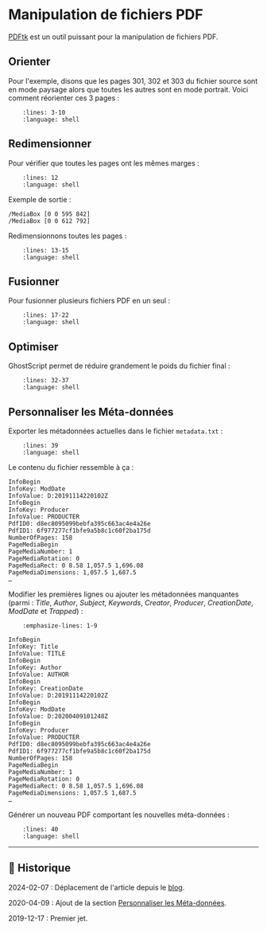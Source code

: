 # Manipulation de fichiers PDF

[PDFtk](https://www.pdflabs.com/tools/pdftk-the-pdf-toolkit) est un outil puissant pour la manipulation de fichiers PDF.

## Orienter

Pour l'exemple, disons que les pages 301, 302 et 303 du fichier source sont en mode paysage alors que toutes les autres sont en mode portrait. Voici comment réorienter ces 3 pages :

```{literalinclude} snippets/manipulations-fichiers-pdf.sh
    :lines: 3-10
    :language: shell
```

## Redimensionner

Pour vérifier que toutes les pages ont les mêmes marges :

```{literalinclude} snippets/manipulations-fichiers-pdf.sh
    :lines: 12
    :language: shell
```

Exemple de sortie :

```{code-block}
/MediaBox [0 0 595 842]
/MediaBox [0 0 612 792]
```

Redimensionnons toutes les pages :

```{literalinclude} snippets/manipulations-fichiers-pdf.sh
    :lines: 13-15
    :language: shell
```

## Fusionner

Pour fusionner plusieurs fichiers PDF en un seul :

```{literalinclude} snippets/manipulations-fichiers-pdf.sh
    :lines: 17-22
    :language: shell
```

## Optimiser

GhostScript permet de réduire grandement le poids du fichier final :

```{literalinclude} snippets/manipulations-fichiers-pdf.sh
    :lines: 32-37
    :language: shell
```

## Personnaliser les Méta-données

Exporter les métadonnées actuelles dans le fichier `metadata.txt` :

```{literalinclude} snippets/manipulations-fichiers-pdf.sh
    :lines: 39
    :language: shell
```

Le contenu du fichier ressemble à ça :

```{code-block}
InfoBegin
InfoKey: ModDate
InfoValue: D:20191114220102Z
InfoBegin
InfoKey: Producer
InfoValue: PRODUCTER
PdfID0: d8ec8095099bebfa395c663ac4e4a26e
PdfID1: 6f977277cf1bfe9a5b8c1c60f2ba175d
NumberOfPages: 158
PageMediaBegin
PageMediaNumber: 1
PageMediaRotation: 0
PageMediaRect: 0 8.58 1,057.5 1,696.08
PageMediaDimensions: 1,057.5 1,687.5
…
```

Modifier les premières lignes ou ajouter les métadonnées manquantes (parmi : *Title*, *Author*, *Subject*, *Keywords*, *Creator*, *Producer*, *CreationDate*, *ModDate* et *Trapped*) :

```{code-block}
    :emphasize-lines: 1-9

InfoBegin
InfoKey: Title
InfoValue: TITLE
InfoBegin
InfoKey: Author
InfoValue: AUTHOR
InfoBegin
InfoKey: CreationDate
InfoValue: D:20191114220102Z
InfoBegin
InfoKey: ModDate
InfoValue: D:20200409101248Z
InfoBegin
InfoKey: Producer
InfoValue: PRODUCTER
PdfID0: d8ec8095099bebfa395c663ac4e4a26e
PdfID1: 6f977277cf1bfe9a5b8c1c60f2ba175d
NumberOfPages: 158
PageMediaBegin
PageMediaNumber: 1
PageMediaRotation: 0
PageMediaRect: 0 8.58 1,057.5 1,696.08
PageMediaDimensions: 1,057.5 1,687.5
…
```

Générer un nouveau PDF comportant les nouvelles méta-données :

```{literalinclude} snippets/manipulations-fichiers-pdf.sh
    :lines: 40
    :language: shell
```

---

## 📜 Historique

2024-02-07
: Déplacement de l'article depuis le [blog](https://www.tiger-222.fr/?d=2019/12/07/14/59/33-manipulation-de-fichiers-pdf).

2020-04-09
: Ajout de la section [Personnaliser les Méta-données](#personnaliser-les-meta-donnees).

2019-12-17
: Premier jet.
